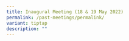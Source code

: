 ```yaml
---
title: Inaugural Meeting (18 & 19 May 2022)
permalink: /past-meetings/permalink/
variant: tiptap
description: ""
---
```

<p></p>
